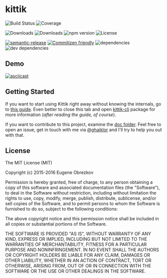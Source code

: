 # kittik

![Build Status](https://img.shields.io/travis/kittikjs/kittik.svg)
![Coverage](https://img.shields.io/coveralls/kittikjs/kittik.svg)

![Downloads](https://img.shields.io/npm/dm/kittik.svg)
![Downloads](https://img.shields.io/npm/dt/kittik.svg)
![npm version](https://img.shields.io/npm/v/kittik.svg)
![License](https://img.shields.io/npm/l/kittik.svg)

[![semantic-release](https://img.shields.io/badge/%20%20%F0%9F%93%A6%F0%9F%9A%80-semantic--release-e10079.svg)](https://github.com/semantic-release/semantic-release)
[![Commitizen friendly](https://img.shields.io/badge/commitizen-friendly-brightgreen.svg)](http://commitizen.github.io/cz-cli/)
![dependencies](https://img.shields.io/david/kittikjs/kittik.svg)
![dev dependencies](https://img.shields.io/david/dev/kittikjs/kittik.svg)

## Demo

[![asciicast](https://asciinema.org/a/45410.png)](https://asciinema.org/a/45410)

## Getting Started

If you want to start using Kittik right away without knowing the internals, go to [this guide](./doc/guides/how-to-create-a-presentation.md).
Even better to close this tab and open [kittik-cli](https://github.com/kittikjs/cli) package for more information (_after reading the guide, of course_).

If you want to contribute to this project, examine the [doc folder](./doc).
Feel free to open an issue, get in touch with me via [@ghaiklor](https://twitter.com/ghaiklor) and I'll try to help you out with that.

## License

The MIT License (MIT)

Copyright (c) 2015-2016 Eugene Obrezkov

Permission is hereby granted, free of charge, to any person obtaining a copy
of this software and associated documentation files (the "Software"), to deal
in the Software without restriction, including without limitation the rights
to use, copy, modify, merge, publish, distribute, sublicense, and/or sell
copies of the Software, and to permit persons to whom the Software is
furnished to do so, subject to the following conditions:

The above copyright notice and this permission notice shall be included in all
copies or substantial portions of the Software.

THE SOFTWARE IS PROVIDED "AS IS", WITHOUT WARRANTY OF ANY KIND, EXPRESS OR
IMPLIED, INCLUDING BUT NOT LIMITED TO THE WARRANTIES OF MERCHANTABILITY,
FITNESS FOR A PARTICULAR PURPOSE AND NONINFRINGEMENT. IN NO EVENT SHALL THE
AUTHORS OR COPYRIGHT HOLDERS BE LIABLE FOR ANY CLAIM, DAMAGES OR OTHER
LIABILITY, WHETHER IN AN ACTION OF CONTRACT, TORT OR OTHERWISE, ARISING FROM,
OUT OF OR IN CONNECTION WITH THE SOFTWARE OR THE USE OR OTHER DEALINGS IN THE
SOFTWARE.
